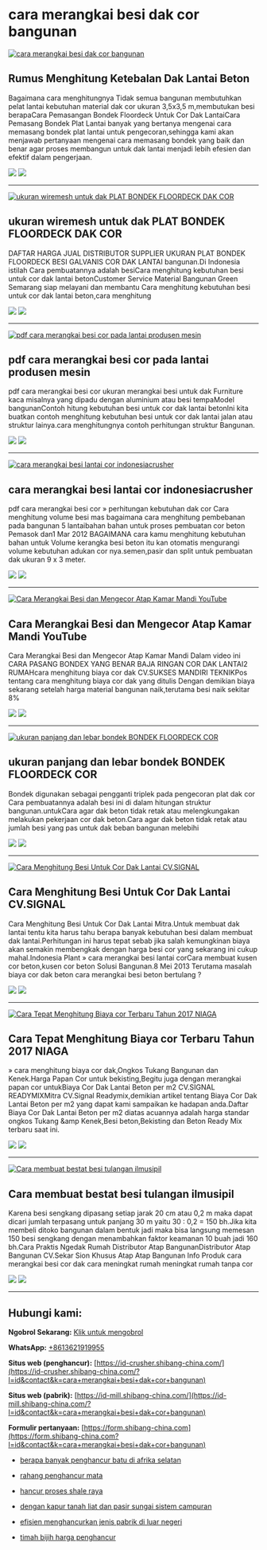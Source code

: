 # cara merangkai besi dak cor bangunan

<a href="https://swt.shibang-china.com/?l=id&img&k=cara+merangkai+besi+dak+cor+bangunan" target="_blank">![cara merangkai besi dak cor bangunan](http://static.shibang-china.com/all-800x300/992.jpg)</a>

## Rumus Menghitung Ketebalan Dak Lantai Beton
Bagaimana cara menghitungnya Tidak semua bangunan membutuhkan pelat lantai kebutuhan material dak cor ukuran 3,5x3,5 m,membutukan besi berapaCara Pemasangan Bondek Floordeck Untuk Cor Dak LantaiCara Pemasang Bondek Plat Lantai banyak yang bertanya mengenai cara memasang bondek plat lantai untuk pengecoran,sehingga kami akan menjawab pertanyaan mengenai cara memasang bondek yang baik dan benar agar proses membangun untuk dak lantai menjadi lebih efesien dan efektif dalam pengerjaan.


<a href="https://whatsapp.shibangsoft.com/WhatsApp.php" target="_blank" title="WhatsApp">![](http://static.shibang-china.com/icon/whatsapp.png)</a> <a href="https://swt.shibang-china.com/?l=id&icon&k=cara+merangkai+besi+dak+cor+bangunan" target="_blank">![](http://static.shibang-china.com/icon/chat-id.png)</a>

---

<a href="https://swt.shibang-china.com/?l=id&img&k=cara+merangkai+besi+dak+cor+bangunan" target="_blank">![ukuran wiremesh untuk dak PLAT BONDEK FLOORDECK DAK COR](http://static.shibang-china.com/all-800x300/1364.jpg)</a>

## ukuran wiremesh untuk dak PLAT BONDEK FLOORDECK DAK COR
DAFTAR HARGA JUAL DISTRIBUTOR SUPPLIER UKURAN PLAT BONDEK FLOORDECK BESI GALVANIS COR DAK LANTAI bangunan.Di Indonesia istilah Cara pembuatannya adalah besiCara menghitung kebutuhan besi untuk cor dak lantai betonCustomer Service Material Bangunan Green Semarang siap melayani dan membantu Cara menghitung kebutuhan besi untuk cor dak lantai beton,cara menghitung


<a href="https://whatsapp.shibangsoft.com/WhatsApp.php" target="_blank" title="WhatsApp">![](http://static.shibang-china.com/icon/whatsapp.png)</a> <a href="https://swt.shibang-china.com/?l=id&icon&k=cara+merangkai+besi+dak+cor+bangunan" target="_blank">![](http://static.shibang-china.com/icon/chat-id.png)</a>

---

<a href="https://swt.shibang-china.com/?l=id&img&k=cara+merangkai+besi+dak+cor+bangunan" target="_blank">![pdf cara merangkai besi cor pada lantai produsen mesin](http://static.shibang-china.com/all-800x300/1278.jpg)</a>

## pdf cara merangkai besi cor pada lantai produsen mesin
pdf cara merangkai besi cor ukuran merangkai besi untuk dak Furniture kaca misalnya yang dipadu dengan aluminium atau besi tempaModel bangunanContoh hitung kebutuhan besi untuk cor dak lantai betonIni kita buatkan contoh menghitung kebutuhan besi untuk cor dak lantai jalan atau struktur lainya.cara menghitungnya contoh perhitungan struktur Bangunan.


<a href="https://whatsapp.shibangsoft.com/WhatsApp.php" target="_blank" title="WhatsApp">![](http://static.shibang-china.com/icon/whatsapp.png)</a> <a href="https://swt.shibang-china.com/?l=id&icon&k=cara+merangkai+besi+dak+cor+bangunan" target="_blank">![](http://static.shibang-china.com/icon/chat-id.png)</a>

---

<a href="https://swt.shibang-china.com/?l=id&img&k=cara+merangkai+besi+dak+cor+bangunan" target="_blank">![cara merangkai besi lantai cor indonesiacrusher](http://static.shibang-china.com/all-800x300/1163.jpg)</a>

## cara merangkai besi lantai cor indonesiacrusher
pdf cara merangkai besi cor » perhitungan kebutuhan dak cor Cara menghitung volume besi mas bagaimana cara menghitung pembebanan pada bangunan 5 lantaibahan bahan untuk proses pembuatan cor beton Pemasok dan1 Mar 2012 BAGAIMANA cara kamu menghitung kebutuhan bahan untuk Volume kerangka besi beton itu kan otomatis mengurangi volume kebutuhan adukan cor nya.semen,pasir dan split untuk pembuatan dak ukuran 9 x 3 meter.


<a href="https://whatsapp.shibangsoft.com/WhatsApp.php" target="_blank" title="WhatsApp">![](http://static.shibang-china.com/icon/whatsapp.png)</a> <a href="https://swt.shibang-china.com/?l=id&icon&k=cara+merangkai+besi+dak+cor+bangunan" target="_blank">![](http://static.shibang-china.com/icon/chat-id.png)</a>

---

<a href="https://swt.shibang-china.com/?l=id&img&k=cara+merangkai+besi+dak+cor+bangunan" target="_blank">![Cara Merangkai Besi dan Mengecor Atap Kamar Mandi YouTube](http://static.shibang-china.com/all-800x300/581.jpg)</a>

## Cara Merangkai Besi dan Mengecor Atap Kamar Mandi YouTube
Cara Merangkai Besi dan Mengecor Atap Kamar Mandi Dalam video ini CARA PASANG BONDEX YANG BENAR BAJA RINGAN COR DAK LANTAI2 RUMAHcara menghitung biaya cor dak CV.SUKSES MANDIRI TEKNIKPos tentang cara menghitung biaya cor dak yang ditulis Dengan demikian biaya sekarang setelah harga material bangunan naik,terutama besi naik sekitar 8%


<a href="https://whatsapp.shibangsoft.com/WhatsApp.php" target="_blank" title="WhatsApp">![](http://static.shibang-china.com/icon/whatsapp.png)</a> <a href="https://swt.shibang-china.com/?l=id&icon&k=cara+merangkai+besi+dak+cor+bangunan" target="_blank">![](http://static.shibang-china.com/icon/chat-id.png)</a>

---

<a href="https://swt.shibang-china.com/?l=id&img&k=cara+merangkai+besi+dak+cor+bangunan" target="_blank">![ukuran panjang dan lebar bondek BONDEK FLOORDECK COR](http://static.shibang-china.com/all-800x300/874.jpg)</a>

## ukuran panjang dan lebar bondek BONDEK FLOORDECK COR
Bondek digunakan sebagai pengganti triplek pada pengecoran plat dak cor Cara pembuatannya adalah besi ini di dalam hitungan struktur bangunan.untukCara agar dak beton tidak retak atau melengkungakan melakukan pekerjaan cor dak beton.Cara agar dak beton tidak retak atau jumlah besi yang pas untuk dak beban bangunan melebihi


<a href="https://whatsapp.shibangsoft.com/WhatsApp.php" target="_blank" title="WhatsApp">![](http://static.shibang-china.com/icon/whatsapp.png)</a> <a href="https://swt.shibang-china.com/?l=id&icon&k=cara+merangkai+besi+dak+cor+bangunan" target="_blank">![](http://static.shibang-china.com/icon/chat-id.png)</a>

---

<a href="https://swt.shibang-china.com/?l=id&img&k=cara+merangkai+besi+dak+cor+bangunan" target="_blank">![Cara Menghitung Besi Untuk Cor Dak Lantai CV.SIGNAL](http://static.shibang-china.com/all-800x300/453.jpg)</a>

## Cara Menghitung Besi Untuk Cor Dak Lantai CV.SIGNAL
Cara Menghitung Besi Untuk Cor Dak Lantai Mitra.Untuk membuat dak lantai tentu kita harus tahu berapa banyak kebutuhan besi dalam membuat dak lantai.Perhitungan ini harus tepat sebab jika salah kemungkinan biaya akan semakin membengkak dengan harga besi cor yang sekarang ini cukup mahal.Indonesia Plant » cara merangkai besi lantai corCara membuat kusen cor beton,kusen cor beton Solusi Bangunan.8 Mei 2013 Terutama masalah biaya cor dak beton cara merangkai besi beton bertulang ?


<a href="https://whatsapp.shibangsoft.com/WhatsApp.php" target="_blank" title="WhatsApp">![](http://static.shibang-china.com/icon/whatsapp.png)</a> <a href="https://swt.shibang-china.com/?l=id&icon&k=cara+merangkai+besi+dak+cor+bangunan" target="_blank">![](http://static.shibang-china.com/icon/chat-id.png)</a>

---

<a href="https://swt.shibang-china.com/?l=id&img&k=cara+merangkai+besi+dak+cor+bangunan" target="_blank">![Cara Tepat Menghitung Biaya cor Terbaru Tahun 2017 NIAGA](http://static.shibang-china.com/all-800x300/1229.jpg)</a>

## Cara Tepat Menghitung Biaya cor Terbaru Tahun 2017 NIAGA
» cara menghitung biaya cor dak,Ongkos Tukang Bangunan dan Kenek.Harga Papan Cor untuk bekisting,Begitu juga dengan merangkai papan cor untukBiaya Cor Dak Lantai Beton per m2 CV.SIGNAL READYMIXMitra CV.Signal Readymix,demikian artikel tentang Biaya Cor Dak Lantai Beton per m2 yang dapat kami sampaikan ke hadapan anda.Daftar Biaya Cor Dak Lantai Beton per m2 diatas acuannya adalah harga standar ongkos Tukang &amp Kenek,Besi beton,Bekisting dan Beton Ready Mix terbaru saat ini.


<a href="https://whatsapp.shibangsoft.com/WhatsApp.php" target="_blank" title="WhatsApp">![](http://static.shibang-china.com/icon/whatsapp.png)</a> <a href="https://swt.shibang-china.com/?l=id&icon&k=cara+merangkai+besi+dak+cor+bangunan" target="_blank">![](http://static.shibang-china.com/icon/chat-id.png)</a>

---

<a href="https://swt.shibang-china.com/?l=id&img&k=cara+merangkai+besi+dak+cor+bangunan" target="_blank">![Cara membuat bestat besi tulangan ilmusipil](http://static.shibang-china.com/all-800x300/835.jpg)</a>

## Cara membuat bestat besi tulangan ilmusipil
Karena besi sengkang dipasang setiap jarak 20 cm atau 0,2 m maka dapat dicari jumlah terpasang untuk panjang 30 m yaitu 30 : 0,2 = 150 bh.Jika kita membeli ditoko bangunan dalam bentuk jadi maka bisa langsung memesan 150 besi sengkang dengan menambahkan faktor keamanan 10 buah jadi 160 bh.Cara Praktis Ngedak Rumah Distributor Atap BangunanDistributor Atap Bangunan CV.Sekar Sion Khusus Atap Atap Bangunan Info Produk cara merangkai besi cor dak cara meningkat rumah meningkat rumah tanpa cor


<a href="https://whatsapp.shibangsoft.com/WhatsApp.php" target="_blank" title="WhatsApp">![](http://static.shibang-china.com/icon/whatsapp.png)</a> <a href="https://swt.shibang-china.com/?l=id&icon&k=cara+merangkai+besi+dak+cor+bangunan" target="_blank">![](http://static.shibang-china.com/icon/chat-id.png)</a>

---
## Hubungi kami:

**Ngobrol Sekarang:** [Klik untuk mengobrol](https://swt.shibang-china.com?l=id&contact&k=cara+merangkai+besi+dak+cor+bangunan)

**WhatsApp:**  [+8613621919955](https://whatsapp.shibangsoft.com/WhatsApp.php)

**Situs web (penghancur):** [https://id-crusher.shibang-china.com/](https://id-crusher.shibang-china.com/?l=id&contact&k=cara+merangkai+besi+dak+cor+bangunan)

**Situs web (pabrik):** [https://id-mill.shibang-china.com/](https://id-mill.shibang-china.com/?l=id&contact&k=cara+merangkai+besi+dak+cor+bangunan)

**Formulir pertanyaan:** [https://form.shibang-china.com](https://form.shibang-china.com?l=id&contact&k=cara+merangkai+besi+dak+cor+bangunan)

* [berapa banyak penghancur batu di afrika selatan](../36/berapa%20banyak%20penghancur%20batu%20di%20afrika%20selatan.md)

* [rahang penghancur mata](../33/rahang%20penghancur%20mata.md)

* [hancur proses shale raya](../38/hancur%20proses%20shale%20raya.md)

* [dengan kapur tanah liat dan pasir sungai sistem campuran](../34/dengan%20kapur%20tanah%20liat%20dan%20pasir%20sungai%20sistem%20campuran.md)

* [efisien menghancurkan jenis pabrik di luar negeri](../38/efisien%20menghancurkan%20jenis%20pabrik%20di%20luar%20negeri.md)

* [timah bijih harga penghancur](../40/timah%20bijih%20harga%20penghancur.md)